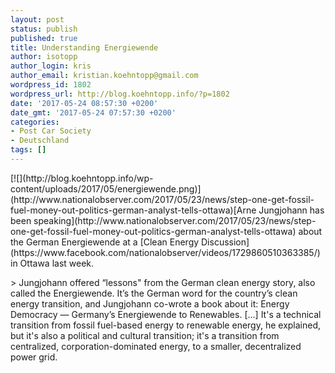 ```yaml
---
layout: post
status: publish
published: true
title: Understanding Energiewende
author: isotopp
author_login: kris
author_email: kristian.koehntopp@gmail.com
wordpress_id: 1802
wordpress_url: http://blog.koehntopp.info/?p=1802
date: '2017-05-24 08:57:30 +0200'
date_gmt: '2017-05-24 07:57:30 +0200'
categories:
- Post Car Society
- Deutschland
tags: []
---
```

<p>[![](http://blog.koehntopp.info/wp-content/uploads/2017/05/energiewende.png)](http://www.nationalobserver.com/2017/05/23/news/step-one-get-fossil-fuel-money-out-politics-german-analyst-tells-ottawa)[Arne Jungjohann has been speaking](http://www.nationalobserver.com/2017/05/23/news/step-one-get-fossil-fuel-money-out-politics-german-analyst-tells-ottawa) about the German Energiewende at a&nbsp;[Clean Energy Discussion](https://www.facebook.com/nationalobserver/videos/1729860510363385/) in Ottawa last week. </p>
<p>> Jungjohann offered “lessons" from the German clean energy story, also called the Energiewende. It’s the German word for the country’s clean energy transition, and Jungjohann co-wrote a book about it: Energy Democracy — Germany’s Energiewende to Renewables. [...] It's a technical transition from fossil fuel-based energy to renewable energy, he explained, but it's also a political and cultural transition; it's a transition from centralized, corporation-dominated energy, to a smaller, decentralized power grid.</p>
<p> &nbsp; &nbsp;</p>
